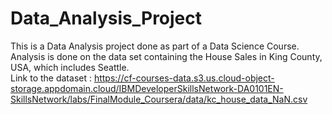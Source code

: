 # Data_Analysis_Project
This is a Data Analysis project done as part of a Data Science Course.
Analysis is done on the data set containing the House Sales in King County, USA, which includes Seattle.<br>
Link to the dataset : https://cf-courses-data.s3.us.cloud-object-storage.appdomain.cloud/IBMDeveloperSkillsNetwork-DA0101EN-SkillsNetwork/labs/FinalModule_Coursera/data/kc_house_data_NaN.csv
